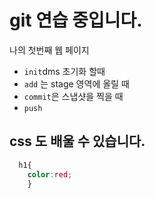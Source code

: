 # git 연습 중입니다.
나의 첫번째 웹 페이지
 - `init`dms 초기화 할때
 - `add` 는 stage 영역에 올릴 때
 - `commit`은 스냅샷을 찍을 때 
 - `push`
 
 ## css 도 배울 수 있습니다.
 ```css
   h1{
     color:red;
     }
 ```
